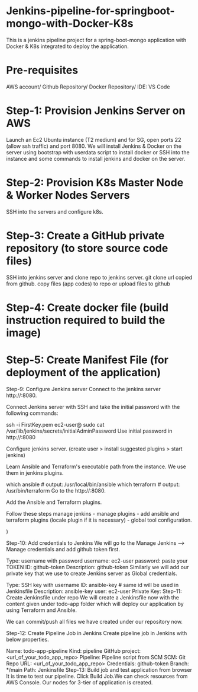 # Jenkins-pipeline-for-springboot-mongo-with-Docker-K8s
This is a jenkins pipeline project for a spring-boot-mongo application with Docker &amp; K8s integrated to deploy the application.

# Pre-requisites
AWS account/
Github Repository/
Docker Repository/
IDE: VS Code

# Step-1: Provision Jenkins Server on AWS
Launch an Ec2 Ubuntu instance (T2 medium) and for SG, open ports 22 (allow ssh traffic) and port 8080. We will install Jenkins & Docker on the server using bootstrap with userdata script to install docker or SSH into the instance and some commands to install jenkins and docker on the server.

# Step-2: Provision K8s Master Node & Worker Nodes Servers
SSH into the servers and configure k8s.
  
# Step-3: Create a GitHub private repository (to store source code files)
SSH into jenkins server and clone repo to jenkins server.
  git clone url copied from github.
  copy files (app codes) to repo or upload files to github

# Step-4: Create docker file (build instruction required to build the image)

# Step-5: Create Manifest File (for deployment of the application)  

Step-9: Configure Jenkins server
Connect to the jenkins server http://<jenkins-server public ip>:8080.

Connect Jenkins server with SSH and take the initial password with the following commands:

ssh -i FirstKey.pem ec2-user@<jenkins server public ip>
sudo cat /var/lib/jenkins/secrets/initialAdminPassword
Use initial password in http://<jenkins-server public ip>:8080

Configure jenkins server. (create user > install suggested plugins > start jenkins)

Learn Ansible and Terraform's executable path from the instance. We use them in jenkins plugins.

which ansible         # output: /usr/local/bin/ansible
which terraform       # output: /usr/bin/terraform
Go to the http://<jenkins-server public ip>:8080.

Add the Ansible and Terraform plugins. 

Follow these steps manage jenkins - manage plugins - add ansible and terraform plugins (locale plugin if it is necessary) - global tool configuration.

)

Step-10: Add credentials to Jenkins
We will go to the Manage Jenkins --> Manage credentials and add github token first.

Type: username with password
username: ec2-user
password: paste your TOKEN
ID: github-token
Description: github-token
Similarly we will add our private key that we use to create Jenkins server as Global credentials.

Type: SSH key with username
ID: ansible-key # same id will be used in Jenkinsfile
Description: ansible-key
user: ec2-user
Private Key: <Paste content of your PEM file downloaded locally after creating a keypair in AWS>
Step-11: Create Jenkinsfile under repo
We will create a Jenkinsfile now with the content given under todo-app folder which will deploy our application by using Terraform and Ansible.

We can commit/push all files we have created under our repository now.

Step-12: Create Pipeline Job in Jenkins
Create pipeline job in Jenkins with below properties.

Name: todo-app-pipeline
Kind: pipeline
GitHub project: <url_of_your_todo_app_repo>
Pipeline: Pipeline script from SCM
SCM: Git
Repo URL: <url_of_your_todo_app_repo>
Credentials: github-token
Branch: */main
Path: Jenkinsfile
Step-13: Build job and test application from browser
It is time to test our pipeline. Click Build Job.We can check resources from AWS Console. Our nodes for 3-tier of application is created.
